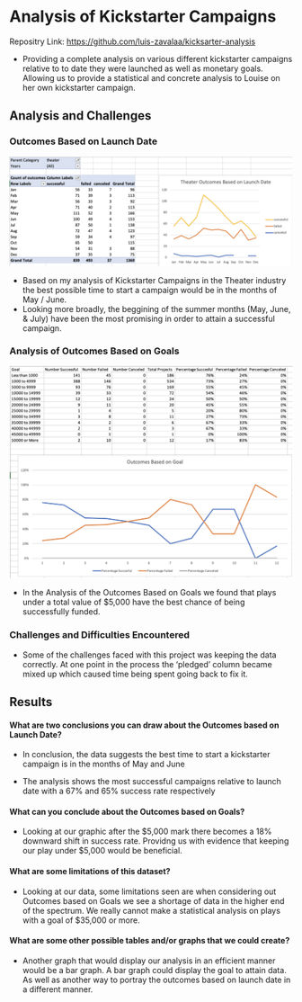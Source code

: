 # Analysis of Kickstarter Campaigns

Repositry Link: https://github.com/luis-zavalaa/kicksarter-analysis

* Providing a complete analysis on various different kickstarter campaigns relative to to date they were launched as well as monetary goals. Allowing us to provide a statistical and concrete analysis to Louise on her own kickstarter campaign.


## Analysis and Challenges

### Outcomes Based on Launch Date

![Outcomes Based on Launch Date](Theater_Outcomes_vs_Launch.png)
* Based on my analysis of Kickstarter Campaigns in the Theater industry the best possible time to start a campaign would be in the months of May / June. 
* Looking more broadly, the beggining of the summer months (May, June, & July) have been the most promising in order to attain a successful campaign.


### Analysis of Outcomes Based on Goals

![Outcomes Based on Goals](Outcomes_vs_Goals.png)

* In the Analysis of the Outcomes Based on Goals we found that plays under a total value of $5,000 have the best chance of being successfully funded. 

### Challenges and Difficulties Encountered

* Some of the challenges faced with this project was keeping the data correctly. At one point in the process the ‘pledged’ column became mixed up which caused time being spent going back to fix it.

## Results

#### What are two conclusions you can draw about the Outcomes based on Launch Date?

* In conclusion, the data suggests the best time to start a kickstarter campaign is in the months of May and June

* The analysis shows the most successful campaigns relative to launch date with a 67% and 65% success rate respectively 
  

#### What can you conclude about the Outcomes based on Goals?

* Looking at our graphic after the $5,000 mark there becomes a 18% downward shift in success rate. Providng us with evidence that keeping our play under $5,000 would be beneficial. 

#### What are some limitations of this dataset?

* Looking at our data, some limitations seen are when considering out Outcomes based on Goals we see a shortage of data in the higher end of the spectrum. We really cannot make a statistical analysis on plays with a goal of $35,000 or more. 

#### What are some other possible tables and/or graphs that we could create?

* Another graph that would display our analysis in an efficient manner would be a bar graph. A bar graph could display the goal to attain data. As well as another way to portray the outcomes based on launch date in a different manner. 
 

